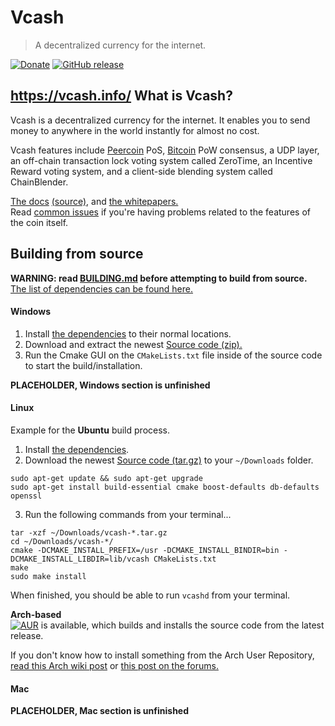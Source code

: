 Vcash
======
> A decentralized currency for the internet.

[![Donate](https://img.shields.io/badge/Donate-BTC-yellow.svg)](https://blockchain.info/address/3MTVHcDrbiwrp5N6rT2DwrMCXMBP3rT7ty) [![GitHub release](https://img.shields.io/github/release/openvcash/vcash.svg)](https://github.com/openvcash/vcash/releases/latest)  

https://vcash.info/
What is Vcash?
---
Vcash is a decentralized currency for the internet. It enables you to send money to anywhere in the world instantly for almost no cost.

Vcash features include [Peercoin](https://github.com/ppcoin/ppcoin) PoS, [Bitcoin](https://github.com/bitcoin/bitcoin) PoW consensus, a UDP layer, an off-chain transaction lock voting system called ZeroTime, an Incentive Reward voting system, and a client-side blending system called ChainBlender.

[The docs](https://docs.vcash.info/) [(source)](https://github.com/openvcash/docs.vcash.info), and [the whitepapers.](https://github.com/openvcash/papers)  
Read [common issues](docs/COMMON_ISSUES.md) if you're having problems related to the features of the coin itself.

Building from source
---
**WARNING: read [BUILDING.md](docs/BUILDING.md) before attempting to build from source.**  
[The list of dependencies can be found here.](docs/DEPENDENCIES.md)

#### Windows
1. Install [the dependencies](docs/DEPENDENCIES.md) to their normal locations.
2. Download and extract the newest [Source code (zip).](https://github.com/openvcash/vcash/releases/latest)
3. Run the Cmake GUI on the `CMakeLists.txt` file inside of the source code to start the build/installation.

**PLACEHOLDER, Windows section is unfinished**

#### Linux
Example for the **Ubuntu** build process.

1. Install [the dependencies](docs/DEPENDENCIES.md).
2. Download the newest [Source code (tar.gz)](https://github.com/openvcash/vcash/releases/latest) to your `~/Downloads` folder.
```
sudo apt-get update && sudo apt-get upgrade
sudo apt-get install build-essential cmake boost-defaults db-defaults openssl
```
3. Run the following commands from your terminal...
```
tar -xzf ~/Downloads/vcash-*.tar.gz
cd ~/Downloads/vcash-*/
cmake -DCMAKE_INSTALL_PREFIX=/usr -DCMAKE_INSTALL_BINDIR=bin -DCMAKE_INSTALL_LIBDIR=lib/vcash CMakeLists.txt
make
sudo make install
```

When finished, you should be able to run `vcashd` from your terminal.  

**Arch-based**  
[![AUR](https://img.shields.io/aur/version/vcash.svg)](https://aur.archlinux.org/packages/vcash/) is available, which builds and installs the source code from the latest release.

If you don't know how to install something from the Arch User Repository, [read this Arch wiki post](https://wiki.archlinux.org/index.php/AUR_helpers) or [this post on the forums.](https://forum.vcash.info/d/56-arch-linux-aur-pkgbuild-s)

#### Mac
**PLACEHOLDER, Mac section is unfinished**
